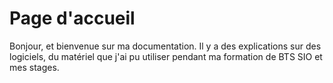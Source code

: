 # Page d'accueil

Bonjour, et bienvenue sur ma documentation.
Il y a des explications sur des logiciels, du matériel que j'ai pu utiliser pendant ma formation de BTS SIO et mes stages.